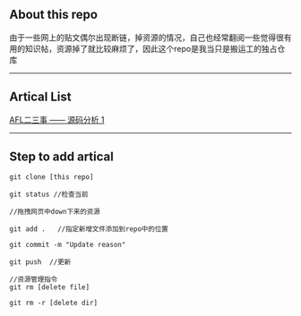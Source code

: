 ## About this repo
由于一些网上的贴文偶尔出现断链，掉资源的情况，自己也经常翻阅一些觉得很有用的知识帖，资源掉了就比较麻烦了，因此这个repo是我当只是搬运工的独占仓库

<hr>

## Artical List
[AFL二三事 —— 源码分析 1](https://cvjark.github.io/My-Save-Pages/AFL%E4%BA%8C%E4%B8%89%E4%BA%8B%20--%20%E6%BA%90%E7%A0%81%E5%88%86%E6%9E%90%201.html)


<hr>

## Step to add artical

```shell
git clone [this repo]

git status //检查当前

//拖拽网页中down下来的资源

git add .   //指定新增文件添加到repo中的位置

git commit -m "Update reason"

git push  //更新

//资源管理指令
git rm [delete file]

git rm -r [delete dir]

```
